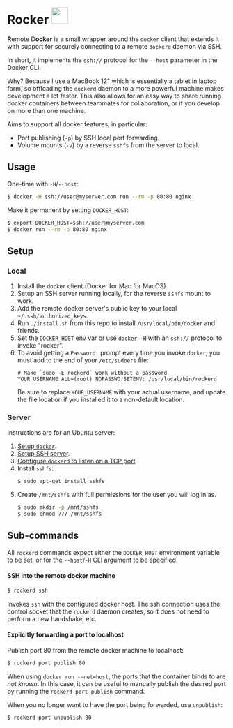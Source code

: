 # Rocker <img width="38" src="https://camo.githubusercontent.com/cd082848a3f8f00d426e36a8fe232a8d44b0e9c6/68747470733a2f2f656d6f6a692e736c61636b2d656467652e636f6d2f5430434151303054552f726f636b6f75742f326631653833663338623161643435392e676966" />

**R**emote D**ocker** is a small wrapper around the `docker` client that
extends it with support for securely connecting to a remote `dockerd` daemon
via SSH.

In short, it implements the `ssh://` protocol for the `--host` parameter in the
Docker CLI.

Why? Because I use a MacBook 12" which is essentially a tablet in laptop form,
so offloading the `dockerd` daemon to a more powerful machine makes development
a lot faster. This also allows for an easy way to share running docker
containers between teammates for collaboration, or if you develop on more than
one machine.

Aims to support all docker features, in particular:

 * Port publishing (`-p`) by SSH local port forwarding.
 * Volume mounts (`-v`) by a reverse `sshfs` from the server to local.


## Usage

One-time with `-H`/`--host`:

```bash
$ docker -H ssh://user@myserver.com run --rm -p 80:80 nginx
```

Make it permanent by setting `DOCKER_HOST`:

```bash
$ export DOCKER_HOST=ssh://user@myserver.com
$ docker run --rm -p 80:80 nginx
```


## Setup

### Local

 1. Install the `docker` client (Docker for Mac for MacOS).
 1. Setup an SSH server running locally, for the reverse `sshfs` mount to work.
 1. Add the remote docker server's public key to your local
    `~/.ssh/authorized_keys`.
 1. Run `./install.sh` from this repo to install `/usr/local/bin/docker` and
    friends.
 1. Set the `DOCKER_HOST` env var or use `docker -H` with an `ssh://` protocol to
    invoke "rocker".
 1. To avoid getting a `Password:` prompt every time you invoke `docker`, you
    must add to the end of your `/etc/sudoers` file:
    ```
    # Make `sudo -E rockerd` work without a password
    YOUR_USERNAME ALL=(root) NOPASSWD:SETENV: /usr/local/bin/rockerd
    ```
    Be sure to replace `YOUR_USERNAME` with your actual username, and update the
    file location if you installed it to a non-default location.

### Server

Instructions are for an Ubuntu server:

 1. [Setup `docker`](https://docs.docker.com/install/linux/docker-ce/ubuntu).
 1. [Setup SSH server](https://help.ubuntu.com/community/SSH/OpenSSH/Configuring).
 1. [Configure `dockerd` to listen on a TCP port](https://success.docker.com/article/how-do-i-enable-the-remote-api-for-dockerd).
 1. Install `sshfs`:
    ```bash
    $ sudo apt-get install sshfs
    ```
 1. Create `/mnt/sshfs` with full permissions for the user you will log in as.
    ```bash
    $ sudo mkdir -p /mnt/sshfs
    $ sudo chmod 777 /mnt/sshfs
    ```


## Sub-commands

All `rockerd` commands expect either the `DOCKER_HOST` environment variable to be
set, or for the `--host`/`-H` CLI argument to be specified.

#### SSH into the remote docker machine

```bash
$ rockerd ssh
```

Invokes `ssh` with the configured docker host. The ssh connection uses the
control socket that the `rockerd` daemon creates, so it does not need to perform
a new handshake, etc.

#### Explicitly forwarding a port to localhost

Publish port 80 from the remote docker machine to localhost:

```bash
$ rockerd port publish 80
```

When using `docker run --net=host`, the ports that the container binds to are
_not known_. In this case, it can be useful to manually publish the desired port
by running the `rockerd port publish` command.

When you no longer want to have the port being forwarded, use `unpublish`:

```bash
$ rockerd port unpublish 80
```
